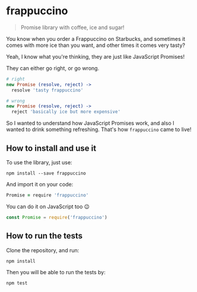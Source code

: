 # frappuccino

> Promise library with coffee, ice and sugar!

You know when you order a Frappuccino on Starbucks, and sometimes it comes with more ice than you want, and other times it comes very tasty?

Yeah, I know what you're thinking, they are just like JavaScript Promises!

They can either go right, or go wrong.

```coffeescript
# right
new Promise (resolve, reject) ->
  resolve 'tasty frappuccino'

# wrong
new Promise (resolve, reject) ->
  reject 'basically ice but more expensive'
```

So I wanted to understand how JavaScript Promises work, and also I wanted to drink something refreshing. That's how `frappuccino` came to live!

## How to install and use it

To use the library, just use:

```
npm install --save frappuccino
```

And import it on your code:

```coffeescript
Promise = require 'frappuccino'
```

You can do it on JavaScript too :wink:

```javascript
const Promise = require('frappuccino')
```

## How to run the tests

Clone the repository, and run:

```
npm install
```

Then you will be able to run the tests by:

```
npm test
```

